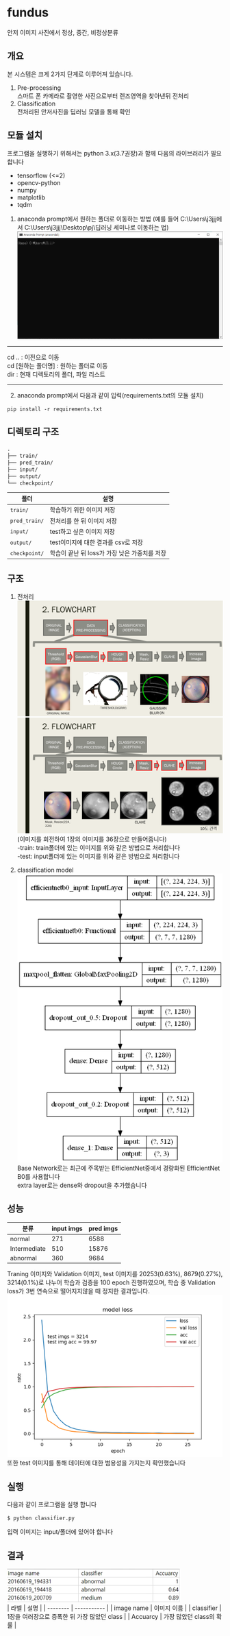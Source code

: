 # fundus
안저 이미지 사진에서 정상, 중간, 비정상분류

## 개요
본 시스템은 크게 2가지 단계로 이루어져 있습니다.
1. Pre-processing  
스마트 폰 카메라로 촬영한 사진으로부터 렌즈영역을 찾아낸뒤 전처리
2. Classification  
전처리된 안저사진을 딥러닝 모델을 통해 확인

## 모듈 설치
프로그램을 실행하기 위해서는 python 3.x(3.7권장)과 함께 다음의 라이브러리가 필요합니다
* tensorflow (<=2)
* opencv-python
* numpy
* matplotlib
* tqdm

1. anaconda prompt에서 원하는 폴더로 이동하는 방법
(예를 들어 C:\Users\j3jjj에서 C:\Users\j3jjj\Desktop\pj\딥러닝 세미나로 이동하는 법)
![move_directory](./img/move_directory.gif)

---
cd .. : 이전으로 이동  
cd [원하는 폴더명] : 원하는 폴더로 이동  
dir : 현재 디렉토리의 폴더, 파일 리스트  

---
2. anaconda prompt에서 다음과 같이 입력(requirements.txt의 모듈 설치)
```
pip install -r requirements.txt
```
  
  
## 디렉토리 구조
```
.
├── train/
├── pred_train/
├── input/
├── output/
└── checkpoint/
```

| 폴더 | 설명 |
| -------- | ----------- |
| `train/` | 학습하기 위한 이미지 저장 |
| `pred_train/` | 전처리를 한 뒤 이미지 저장 |
| `input/` | test하고 싶은 이미지 저장 |
| `output/` | test이미지에 대한 결과를 csv로 저장 |
| `checkpoint/` | 학습이 끝난 뒤 loss가 가장 낮은 가중치를 저장 |
  
  
## 구조
1. 전처리  
![pre_processing_1](./img/pre_processing_1.png)  
![pre_processing_2](./img/pre_processing_2.png)  
(이미지를 회전하여 1장의 이미지를 36장으로 만들어줍니다)   
-train: train폴더에 있는 이미지를 위와 같은 방법으로 처리합니다   
-test: input폴더에 있는 이미지를 위와 같은 방법으로 처리합니다   

2. classification model  
![model](./img/model.png)  
Base Network로는 최근에 주목받는 EfficientNet중에서 경량화된 EfficientNet B0를 사용합니다    
extra layer로는 dense와 dropout을 추가했습니다  
  

## 성능
| 분류 | input imgs | pred imgs |
| -------- | ----------- | ----------- |
| normal | 271 | 6588 |
| Intermediate | 510 | 15876 |
| abnormal | 360 | 9684 |
Traning 이미지와 Validation 이미지, test 이미지를 20253(0.63%), 8679(0.27%), 3214(0.1%)로 나누어 학습과 검증을 100 epoch 진행하였으며, 학습 중 Validation loss가 3번 연속으로 떨어지지않을 때 정지한 결과입니다.  
![loss](./img/loss.png)  
또한 test 이미지를 통해 데이터에 대한 범용성을 가지는지 확인했습니다  
  
  
## 실행
다음과 같이 프로그램을 실행 합니다  
```
$ python classifier.py
```
입력 이미지는 input/폴더에 있어야 합니다   
  

## 결과
![result](./img/result.png)  
| 라벨 | 설명 |
| -------- | ----------- |
| image name | 이미지 이름 |
| classifier | 1장을 여러장으로 증폭한 뒤 가장 많았던 class |
| Accuarcy | 가장 많았던 class의 확률 |
